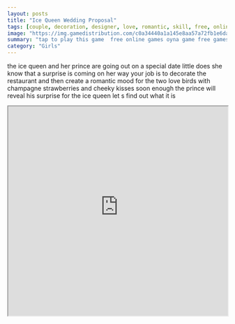```yaml
---
layout: posts
title: "Ice Queen Wedding Proposal"
tags: [couple, decoration, designer, love, romantic, skill, free, online, games, oyna, game, free, games, play, play, games]
image: "https://img.gamedistribution.com/c0a34440a1a145e8aa57a72fb1e6da13.jpg"
summary: "tap to play this game  free online games oyna game free games play play games"
category: "Girls"
---
```


the ice queen and her prince are going out on a special date little does she know that a surprise is coming on her way your job is to decorate the restaurant and then create a romantic mood for the two love birds with champagne strawberries and cheeky kisses soon enough the prince will reveal his surprise for the ice queen let s find out what it is

<iframe width="100%" height="480px;" src="https://html5.gamedistribution.com/c0a34440a1a145e8aa57a72fb1e6da13/"></iframe>